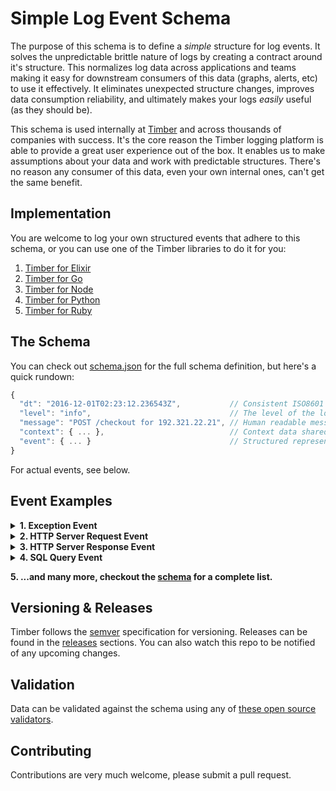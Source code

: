 # Simple Log Event Schema

The purpose of this schema is to define a _simple_ structure for log events. It solves the
unpredictable brittle nature of logs by creating a contract around it's structure. This
normalizes log data across applications and teams making it easy for downstream consumers of this
data (graphs, alerts, etc) to use it effectively. It eliminates unexpected structure changes,
improves data consumption reliability, and ultimately makes your logs _easily_ useful
(as they should be).

This schema is used internally at [Timber](https://timber.io) and across thousands of companies
with success. It's the core reason the Timber logging platform is able to provide a great user
experience out of the box. It enables us to make assumptions about your data and work with
predictable structures. There's no reason any consumer of this data, even your own internal ones,
can't get the same benefit.


## Implementation

You are welcome to log your own structured events that adhere to this schema, or you can use
one of the Timber libraries to do it for you:

1. [Timber for Elixir](https://github.com/timberio/timber-elixir)
2. [Timber for Go](https://github.com/timberio/timber-go)
3. [Timber for Node](https://github.com/timberio/timber-node)
4. [Timber for Python](https://github.com/timberio/timber-python)
5. [Timber for Ruby](https://github.com/timberio/timber-ruby)


## The Schema

You can check out [schema.json](schema.json) for the full schema definition, but here's a
quick rundown:

```javascript
{
  "dt": "2016-12-01T02:23:12.236543Z",           // Consistent ISO8601 dates with nanosecond precision
  "level": "info",                               // The level of the log
  "message": "POST /checkout for 192.321.22.21", // Human readable message
  "context": { ... },                            // Context data shared across log line, think of it like join data for your logs
  "event": { ... }                               // Structured representation of this log event
}
```

For actual events, see below.


## Event Examples

<details><summary><strong>1. Exception Event</strong></summary><p>

A structured event that represents an exception from within your application:

```javascript
{
  "dt": "2016-12-01T02:23:12.236543Z",
  "level": "error",
  "message": "(RuntimeError) MissingClass is undefined",
  "context": {
    "http": {
      "method": "GET",
      "path": "/checkout",
      "remote_addr": "123.456.789.10",
      "request_id": "abcd1234" // <------------- View all logs within a requst!
    },
    "user": { // <------------------------------ Associate users with your log events!
      "id": 2,
      "name": "Ben Johnson",
      "email": "ben@johnson.com"
    }
  },
  "event": {
    "exception": {
      "name": "RuntimeError",
      "message": "MissingClass is undefined",
      "backtrace": [
        {
          "file": "/path/to/file",
          "function": "myFunc",
          "line": 45
        },
        {
          "file": "/path/to/file",
          "function": "myFunc",
          "line": 45
        },
        {
          "file": "/path/to/file",
          "function": "myFunc",
          "line": 45
        },
        {
          "file": "/path/to/file",
          "function": "myFunc",
          "line": 45
        },
        {
          "file": "/path/to/file",
          "function": "myFunc",
          "line": 45
        }
      ]
    }
  }
}
```

</p></details>

<details><summary><strong>2. HTTP Server Request Event</strong></summary><p>

Am event that represents an incoming HTTP request to your application's HTTP server:

```javascript
{
  "dt": "2016-12-01T02:23:12.236543Z",
  "level": "info",
  "message": "POST /checkout for 192.321.22.21",
  "context": {
    "http": {
      "method": "GET",
      "path": "/checkout",
      "remote_addr": "123.456.789.10",
      "request_id": "abcd1234" // <------------- View all logs within a requst!
    },
    "user": { // <------------------------------ Associate users with your log events!
      "id": 2,
      "name": "Ben Johnson",
      "email": "ben@johnson.com"
    }
  },
  "event": {
    "http_server_request": { // Event type
      "method": "GET",
      "scheme": "https",
      "host": "timber.io",
      "path": "/checkout",
      "port": 443,
      "headers": {
        "content_length": 894,
        "content_type": "application/json", // <- Example of data that wasn't in the log line itself
        "remove_addr": "192.321.22.21",
        "request_id": "gy23fbty523",
        "user_agent": "Mozilla/3.0 (Win95; U)"
      }
    }
  }
}
```

</p></details>

<details><summary><strong>3. HTTP Server Response Event</strong></summary><p>

An event that represents an outgoing HTTP response from your application:

```javascript
{
  "dt": "2016-12-01T02:23:12.236543Z",
  "level": "info",
  "message": "Sent 200 OK in 117ms",
  "context": {
    "http": {
      "method": "GET",
      "path": "/checkout",
      "remote_addr": "123.456.789.10",
      "request_id": "abcd1234" // <------------- View all logs within a requst!
    },
    "user": { // <------------------------------ Associate users with your log events!
      "id": 2,
      "name": "Ben Johnson",
      "email": "ben@johnson.com"
    }
  },
  "event": {
    "http_server_response": { // Event type
      "request_id": "gy23fbty523",
      "status": 200,
      "time_ms": 117,
      "headers": {
        "content_length": 894,
        "content_type": "application/json",
        "x_request_id": "gy23fbty523"
      }
    }
  }
}
```

</p></details>

<details><summary><strong>4. SQL Query Event</strong></summary><p>

An event that represents a SQL query:

```javascript
{
  "dt": "2016-12-01T02:23:12.236543Z",
  "level": "info",
  "message": "SELECT * FROM users WHERE id = 1 (54ms)",
  "context": {
    "http": {
      "method": "GET",
      "path": "/checkout",
      "remote_addr": "123.456.789.10",
      "request_id": "abcd1234" // <------------- View all logs within a requst!
    },
    "user": { // <------------------------------ Associate users with your log events!
      "id": 2,
      "name": "Ben Johnson",
      "email": "ben@johnson.com"
    }
  },
  "event": {
    "sql_query": { // Event type
      "sql": "SELECT * FROM users WHERE id = 1",
      "time_ms": 54
    }
  }
}
```

</p></details>


<strong>5. ...and many more, checkout the [schema](schema.json) for a complete list.</strong>


## Versioning & Releases

Timber follows the [semver](http://semver.org/) specification for versioning. Releases can
be found in the [releases](https://github.com/timberio/log-event-json-schema/releases) sections.
You can also watch this repo to be notified of any upcoming changes.


## Validation

Data can be validated against the schema using any of [these open source validators](http://json-schema.org/implementations.html).


## Contributing

Contributions are very much welcome, please submit a pull request.